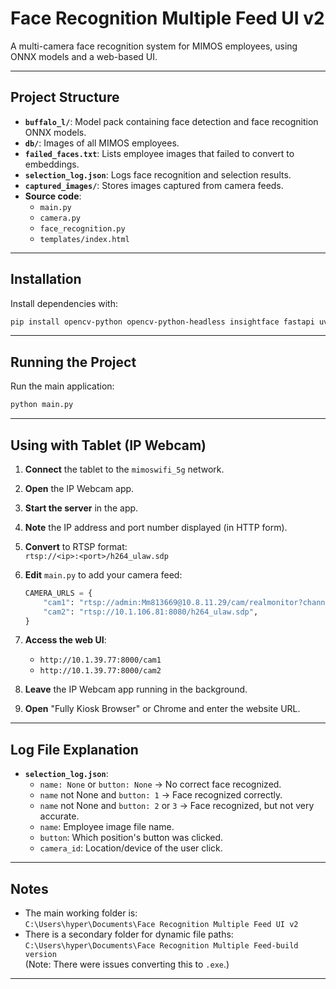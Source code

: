 # Face Recognition Multiple Feed UI v2

A multi-camera face recognition system for MIMOS employees, using ONNX models and a web-based UI.

---

## Project Structure

- **`buffalo_l/`**: Model pack containing face detection and face recognition ONNX models.
- **`db/`**: Images of all MIMOS employees.
- **`failed_faces.txt`**: Lists employee images that failed to convert to embeddings.
- **`selection_log.json`**: Logs face recognition and selection results.
- **`captured_images/`**: Stores images captured from camera feeds.
- **Source code**:  
  - `main.py`  
  - `camera.py`  
  - `face_recognition.py`  
  - `templates/index.html`

---

## Installation

Install dependencies with:

```bash
pip install opencv-python opencv-python-headless insightface fastapi uvicorn jinja2 numpy torch torchvision python-dotenv aiofiles
```

---

## Running the Project

Run the main application:

```bash
python main.py
```

---

## Using with Tablet (IP Webcam)

1. **Connect** the tablet to the `mimoswifi_5g` network.
2. **Open** the IP Webcam app.
3. **Start the server** in the app.
4. **Note** the IP address and port number displayed (in HTTP form).
5. **Convert** to RTSP format:  
   `rtsp://<ip>:<port>/h264_ulaw.sdp`
6. **Edit** `main.py` to add your camera feed:

    ```python
    CAMERA_URLS = {
        "cam1": "rtsp://admin:Mm813669@10.8.11.29/cam/realmonitor?channel=1&subtype=2",
        "cam2": "rtsp://10.1.106.81:8080/h264_ulaw.sdp",
    }
    ```

7. **Access the web UI**:  
   - `http://10.1.39.77:8000/cam1`  
   - `http://10.1.39.77:8000/cam2`
8. **Leave** the IP Webcam app running in the background.
9. **Open** "Fully Kiosk Browser" or Chrome and enter the website URL.

---

## Log File Explanation

- **`selection_log.json`**:
  - `name: None` or `button: None` → No correct face recognized.
  - `name` not None and `button: 1` → Face recognized correctly.
  - `name` not None and `button: 2` or `3` → Face recognized, but not very accurate.
  - `name`: Employee image file name.
  - `button`: Which position's button was clicked.
  - `camera_id`: Location/device of the user click.

---

## Notes

- The main working folder is:  
  `C:\Users\hyper\Documents\Face Recognition Multiple Feed UI v2`
- There is a secondary folder for dynamic file paths:  
  `C:\Users\hyper\Documents\Face Recognition Multiple Feed-build version`  
  (Note: There were issues converting this to `.exe`.)

---
